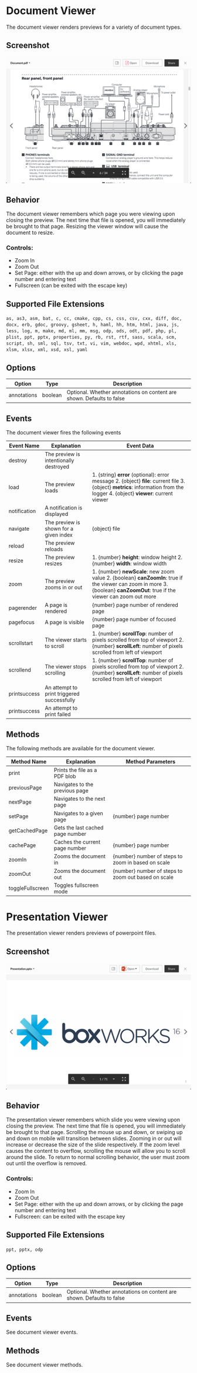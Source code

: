 # Document Viewer

The document viewer renders previews for a variety of document types.

## Screenshot

![Screenshot of document viewer](../../../../images/document.png)

## Behavior

The document viewer remembers which page you were viewing upon closing the preview. The next time that file is opened, you will immediately be brought to that page. Resizing the viewer window will cause the document to resize.

### Controls:

* Zoom In
* Zoom Out
* Set Page: either with the up and down arrows, or by clicking the page number and entering text
* Fullscreen (can be exited with the escape key)

## Supported File Extensions

`as, as3, asm, bat, c, cc, cmake, cpp, cs, css, csv, cxx, diff, doc, docx, erb, gdoc, groovy, gsheet, h, haml, hh, htm, html, java, js, less, log, m, make, md, ml, mm, msg, odp, ods, odt, pdf, php, pl, plist, ppt, pptx, properties, py, rb, rst, rtf, sass, scala, scm, script, sh, sml, sql, tsv, txt, vi, vim, webdoc, wpd, xhtml, xls, xlsm, xlsx, xml, xsd, xsl, yaml`

## Options

| Option | Type | Description |
| --- | --- | --- |
| annotations | boolean | Optional. Whether annotations on content are shown. Defaults  to false |

## Events

The document viewer fires the following events

| Event Name | Explanation | Event Data |
| --- | --- | --- |
| destroy | The preview is intentionally destroyed ||
| load |  The preview loads | 1. {string} **error** (optional): error message 2. {object} **file**: current file 3. {object} **metrics**: information from the logger 4. {object} **viewer**: current viewer |
| notification | A notification is displayed ||
| navigate | The preview is shown for a given index | {object} file |
| reload | The preview reloads ||
| resize | The preview resizes | 1. {number} **height**: window height 2. {number} **width**: window width |
| zoom | The preview zooms in or out | 1. {number} **newScale**: new zoom value 2. {boolean} **canZoomIn**: true if the viewer can zoom in more 3. {boolean} **canZoomOut**: true if the viewer can zoom out more |
| pagerender | A page is rendered | {number} page number of rendered page |
| pagefocus | A page is visible | {number} page number of focused page |
| scrollstart | The viewer starts to scroll | 1. {number} **scrollTop**: number of pixels scrolled from top of viewport 2. {number} **scrollLeft**: number of pixels scrolled from left of viewport |
| scrollend | The viewer stops scrolling | 1. {number} **scrollTop**: number of pixels scrolled from top of viewport 2. {number} **scrollLeft**: number of pixels scrolled from left of viewport |
| printsuccess | An attempt to print triggered successfully ||
| printsuccess | An attempt to print failed ||

## Methods

The following methods are available for the document viewer.

| Method Name | Explanation | Method Parameters |
| --- | --- | --- |
| print | Prints the file as a PDF blob ||
| previousPage | Navigates to the previous page ||
| nextPage | Navigates to the next page ||
| setPage | Navigates to a given page | {number} page number |
| getCachedPage | Gets the last cached page number ||
| cachePage | Caches the current page number | {number} page number |
| zoomIn | Zooms the document in | {number} number of steps to zoom in based on scale |
| zoomOut | Zooms the document out | {number} number of steps to zoom out based on scale |
| toggleFullscreen | Toggles fullscreen mode ||

# Presentation Viewer

The presentation viewer renders previews of powerpoint files.

## Screenshot

![Screenshot of presentation viewer](../../../../images/presentation.png)

## Behavior

The presentation viewer remembers which slide you were viewing upon closing the preview. The next time that file is opened, you will immediately be brought to that page. Scrolling the mouse up and down, or swiping up and down on mobile will transition between slides. Zooming in or out will increase or decrease the size of the slide respectively. If the zoom level causes the content to overflow, scrolling the mouse will allow you to scroll around the slide. To return to normal scrolling behavior, the user must zoom out until the overflow is removed.

### Controls:

* Zoom In
* Zoom Out
* Set Page: either with the up and down arrows, or by clicking the page number and entering text
* Fullscreen: can be exited with the escape key

## Supported File Extensions

`ppt, pptx, odp`

## Options

| Option | Type | Description |
| --- | --- | --- |
| annotations | boolean | Optional. Whether annotations on content are shown. Defaults  to false |

## Events

See document viewer events.

## Methods

See document viewer methods.

